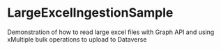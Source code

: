 # LargeExcelIngestionSample
Demonstration of how to read large excel files with Graph API and using xMultiple bulk operations to upload to Dataverse
